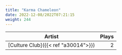 ```yaml
---
title: "Karma Chameleon"
date: 2022-12-08/2022T07:21:15
weight: 244
---
```




 Artist | Plays 
----- | -----:
[Culture Club]({{< ref "a30014">}}) | 2
